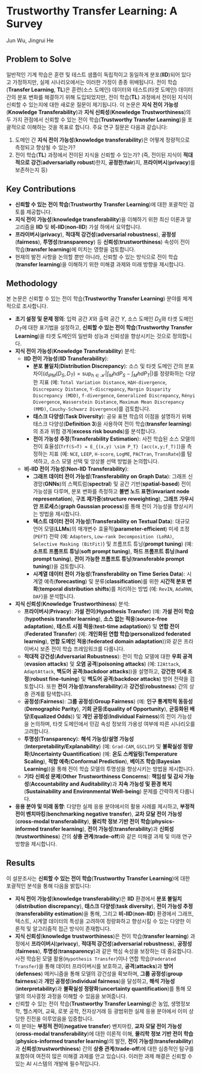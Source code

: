 # Trustworthy Transfer Learning: A Survey
Jun Wu, Jingrui He

## Problem to Solve

일반적인 기계 학습은 훈련 및 테스트 샘플이 독립적이고 동일하게 분포(**IID**)되어 있다고 가정하지만, 실제 시나리오에서는 이러한 가정이 종종 위배됩니다. 전이 학습(**Transfer Learning**, **TL**)은 훈련(소스 도메인) 데이터와 테스트(타겟 도메인) 데이터 간의 분포 변화를 해결하기 위해 도입되었지만, 전이 학습(**TL**) 과정에서 전이된 지식이 신뢰할 수 있는지에 대한 새로운 질문이 제기됩니다. 이 논문은 **지식 전이 가능성**(**Knowledge Transferability**)과 **지식 신뢰성**(**Knowledge Trustworthiness**)의 두 가지 관점에서 신뢰할 수 있는 전이 학습(**Trustworthy Transfer Learning**)을 포괄적으로 이해하는 것을 목표로 합니다. 주요 연구 질문은 다음과 같습니다:

1.  도메인 간 **지식 전이 가능성**(**knowledge transferability**)은 어떻게 정량적으로 측정되고 향상될 수 있는가?
2.  전이 학습(**TL**) 과정에서 전이된 지식을 신뢰할 수 있는가? (즉, 전이된 지식이 **적대적으로 강건**(**adversarially robust**)한지, **공정한**(**fair**)지, **프라이버시**(**privacy**)를 보존하는지 등)

## Key Contributions

*   **신뢰할 수 있는 전이 학습**(**Trustworthy Transfer Learning**)에 대한 포괄적인 검토를 제공합니다.
*   **지식 전이 가능성**(**knowledge transferability**)을 이해하기 위한 최신 이론과 알고리즘을 **IID** 및 **비-IID**(**non-IID**) 가설 하에서 요약합니다.
*   **프라이버시**(**privacy**), **적대적 강건성**(**adversarial robustness**), **공정성**(**fairness**), **투명성**(**transparency**) 등 **신뢰성**(**trustworthiness**) 속성이 전이 학습(**transfer learning**)에 미치는 영향을 검토합니다.
*   현재의 발전 사항을 논의할 뿐만 아니라, 신뢰할 수 있는 방식으로 전이 학습(**transfer learning**)을 이해하기 위한 미해결 과제와 미래 방향을 제시합니다.

## Methodology

본 논문은 신뢰할 수 있는 전이 학습(**Trustworthy Transfer Learning**) 분야를 체계적으로 조사합니다.

*   **초기 설정 및 문제 정의**: 입력 공간 $X$와 출력 공간 $Y$, 소스 도메인 $D_S$와 타겟 도메인 $D_T$에 대한 표기법을 설정하고, **신뢰할 수 있는 전이 학습**(**Trustworthy Transfer Learning**)을 타겟 도메인의 일반화 성능과 신뢰성을 향상시키는 것으로 정의합니다.
*   **지식 전이 가능성**(**Knowledge Transferability**) 분석:
    *   **IID 전이 가능성**(**IID Transferability**):
        *   **분포 불일치**(**Distribution Discrepancy**): 소스 및 타겟 도메인 간의 분포 차이($d_{IPM}(D_S, D_T) = \sup_{h \in \mathcal{H}} |\int_M h dP_S - \int_M h dP_T|$)를 정량화하는 다양한 지표 (예: `Total Variation Distance`, `HΔH-divergence`, `Discrepancy Distance`, `Y-discrepancy`, `Margin Disparity Discrepancy (MDD)`, `f-divergence`, `Generalized Discrepancy`, `Rényi Divergence`, `Wasserstein Distance`, `Maximum Mean Discrepancy (MMD)`, `Cauchy-Schwarz Divergence`)를 검토합니다.
        *   **태스크 다양성**(**Task Diversity**): 공유 표현 학습의 이점을 설명하기 위해 태스크 다양성(**Definition 3**)을 사용하여 전이 학습(**transfer learning**)의 초과 위험 경계(**excess risk bounds**)를 분석합니다.
        *   **전이 가능성 추정**(**Transferability Estimation**): 사전 학습된 소스 모델의 전이 효율성(`Trf(S→T) = E_{(x,y) \sim P_T} [acc(x,y;f_T)]`)을 측정하는 지표 (예: `NCE`, `LEEP`, `H-score`, `LogME`, `PACTran`, `TransRate`)를 탐색하고, 소스 모델 선택 및 앙상블 선택 방법을 논의합니다.
    *   **비-IID 전이 가능성**(**Non-IID Transferability**):
        *   **그래프 데이터 전이 가능성**(**Transferability on Graph Data**): 그래프 신경망(**GNNs**)의 스펙트럼(**spectral**) 및 공간 기반(**spatial-based**) 전이 가능성을 다루며, 분포 변화를 측정하고 **불변 노드 표현**(**invariant node representation**), **구조 재가중**(**structure reweighting**), **그래프 가우시안 프로세스**(**graph Gaussian process**)를 통해 전이 가능성을 향상시키는 방법을 제시합니다.
        *   **텍스트 데이터 전이 가능성**(**Transferability on Textual Data**): 대규모 언어 모델(**LLMs**)의 매개변수 효율적(**parameter-efficient**) 미세 조정(`PEFT`) 전략 (예: `Adapters`, `Low-rank Decomposition (LoRA)`, `Selective Masking (BitFit)`) 및 프롬프트 튜닝(**prompt tuning**) (예: **소프트 프롬프트 튜닝**(**soft prompt tuning**), **하드 프롬프트 튜닝**(**hard prompt tuning**), **전이 가능한 프롬프트 튜닝**(**transferable prompt tuning**))을 검토합니다.
        *   **시계열 데이터 전이 가능성**(**Transferability on Time Series Data**): 시계열 예측(**forecasting**) 및 분류(**classification**)를 위한 **시간적 분포 변화**(**temporal distribution shifts**)를 처리하는 방법 (예: `RevIN`, `AdaRNN`, `DAF`)을 분석합니다.
*   **지식 신뢰성**(**Knowledge Trustworthiness**) 분석:
    *   **프라이버시**(**Privacy**): **가설 전이**(**Hypothesis Transfer**) (예: **가설 전이 학습**(**hypothesis transfer learning**), **소스 없는 적응**(**source-free adaptation**), **테스트 시점 적응**(**test-time adaptation**)) 및 **연합 전이**(**Federated Transfer**) (예: **개인화된 연합 학습**(**personalized federated learning**), **연합 도메인 적응**(**federated domain adaptation**))와 같은 프라이버시 보존 전이 학습 프레임워크를 다룹니다.
    *   **적대적 강건성**(**Adversarial Robustness**): 전이 학습 모델에 대한 **우회 공격**(**evasion attacks**) 및 **오염 공격**(**poisoning attacks**) (예: `I2Attack`, `AdaptAttack`, **백도어 공격**(**backdoor attacks**))을 설명하고, **강건한 미세 조정**(**robust fine-tuning**) 및 **백도어 공격**(**backdoor attacks**) 방어 전략을 검토합니다. 또한 **전이 가능성**(**transferability**)과 **강건성**(**robustness**) 간의 상충 관계를 탐색합니다.
    *   **공정성**(**Fairness**): **그룹 공정성**(**Group Fairness**) (예: **인구 통계학적 동등성**(**Demographic Parity**), **기회 균등**(**Equality of Opportunity**), **균등화된 배당**(**Equalized Odds**)) 및 **개인 공정성**(**Individual Fairness**)의 전이 가능성을 논의하며, 타겟 도메인에서 민감 속성 정보의 가용성 여부에 따른 시나리오를 고려합니다.
    *   **투명성**(**Transparency**): **해석 가능성/설명 가능성**(**Interpretability/Explanability**) (예: `Grad-CAM`, `GSCLIP`) 및 **불확실성 정량화**(**Uncertainty Quantification**) (예: **온도 스케일링**(**Temperature Scaling**), **적합 예측**(**Conformal Prediction**), **베이즈 학습**(**Bayesian Learning**))을 통해 전이 학습 모델의 투명성을 향상시키는 방법을 제시합니다.
    *   **기타 신뢰성 문제**(**Other Trustworthiness Concerns**): **책임성 및 감사 가능성**(**Accountability and Auditability**)과 **지속 가능성 및 환경 복지**(**Sustainability and Environmental Well-being**) 문제를 간략하게 다룹니다.
*   **응용 분야 및 미래 동향**: 다양한 실제 응용 분야에서의 활용 사례를 제시하고, **부정적 전이 벤치마킹**(**benchmarking negative transfer**), **교차 모달 전이 가능성**(**cross-modal transferability**), **물리학 정보 기반 전이 학습**(**physics-informed transfer learning**), **전이 가능성**(**transferability**)과 **신뢰성**(**trustworthiness**) 간의 **상충 관계**(**trade-off**)와 같은 미해결 과제 및 미래 연구 방향을 제시합니다.

## Results

이 설문조사는 **신뢰할 수 있는 전이 학습**(**Trustworthy Transfer Learning**)에 대한 포괄적인 분석을 통해 다음을 밝힙니다:

*   **지식 전이 가능성**(**knowledge transferability**)은 **IID** 환경에서 **분포 불일치**(**distribution discrepancy**), **태스크 다양성**(**task diversity**), **전이 가능성 추정**(**transferability estimation**)을 통해, 그리고 **비-IID**(**non-IID**) 환경에서 그래프, 텍스트, 시계열 데이터의 특성을 고려하여 정량화하고 향상시킬 수 있는 다양한 이론적 및 알고리즘적 접근 방식이 존재합니다.
*   **지식 신뢰성**(**knowledge trustworthiness**)은 전이 학습(**transfer learning**) 과정에서 **프라이버시**(**privacy**), **적대적 강건성**(**adversarial robustness**), **공정성**(**fairness**), **투명성**(**transparency**)과 같은 핵심 속성을 보장하는 데 중요합니다. 사전 학습된 모델 활용(`Hypothesis Transfer`)이나 연합 학습(`Federated Transfer`)을 통해 데이터 프라이버시를 보호하고, **공격**(**attacks**)과 **방어**(**defenses**) 메커니즘을 통해 모델의 강건성을 확보하며, **그룹 공정성**(**group fairness**)과 **개인 공정성**(**individual fairness**)을 달성하고, **해석 가능성**(**interpretability**)과 **불확실성 정량화**(**uncertainty quantification**)를 통해 모델의 의사결정 과정을 이해할 수 있음을 보여줍니다.
*   신뢰할 수 있는 전이 학습(**Trustworthy Transfer Learning**)은 농업, 생명정보학, 헬스케어, 교육, 로봇 공학, 전자상거래 등 광범위한 실제 응용 분야에서 이미 상당한 진전을 이루었음을 입증합니다.
*   이 분야는 **부정적 전이**(**negative transfer**) 벤치마킹, **교차 모달 전이 가능성**(**cross-modal transferability**)에 대한 이론적 이해, **물리학 정보 기반 전이 학습**(**physics-informed transfer learning**)의 발전, **전이 가능성**(**transferability**)과 **신뢰성**(**trustworthiness**) 간의 **상충 관계**(**trade-off**)에 대한 심층적인 탐구를 포함하여 여전히 많은 미해결 과제를 안고 있습니다. 이러한 과제 해결은 신뢰할 수 있는 AI 시스템의 개발에 필수적입니다.